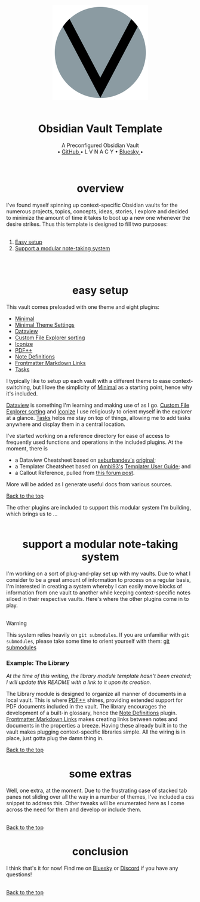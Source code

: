 <div align="center">
    <br>
    <a href='https://github.com/ephemeralrogue'>
        <img
            src="./assets/lvnacy_emblem_plain.png"
            alt="Gray banner with bold v in the center"
            width='256px'
        />
    </a>
    <br>
    <br>
    <h1>Obsidian Vault Template</h1>
    A Preconfigured Obsidian Vault<br>
</div>
<div align="center">
    •
    <a href="https:////github.com/ephemeralrogue">
        GitHub
    </a>
    • L V N A C Y •
    <a href="https://bsky.app/profile/lvnacy.xyz">
        Bluesky
    </a>
    •
</div>
<br>
<br>
<a id='contents'></a>
<div align='center'>
    <h1>overview</h1>
</div>
I've found myself spinning up context-specific Obsidian vaults for the 
numerous projects, topics, concepts, ideas, stories, I explore and decided 
to minimize the amount of time it takes to boot up a new one whenever the 
desire strikes. Thus this template is designed to fill two purposes:
<br>
<br>

1. [Easy setup](#easy-setup)
2. [Support a modular note-taking system](#modular-system)
<br>
<br>
<a id='easy-setup'></a>
<div align='center'>
    <h1>easy setup</h1>
</div>
This vault comes preloaded with one theme and eight plugins:

- [Minimal][minimal]
- [Minimal Theme Settings][minimal-settings]
- [Dataview][dataview]
- [Custom File Explorer sorting][sortspec]
- [Iconize][icons]
- [PDF++][pdfplus]
- [Note Definitions][note-defs]
- [Frontmatter Markdown Links][frontmatter-links]
- [Tasks][tasks]

I typically like to setup up each vault with a different theme to ease 
context-switching, but I love the simplicity of [Minimal][minimal] as a 
starting point, hence why it's included.

[Dataview][dataview] is something I'm learning and making use of as I go. 
[Custom File Explorer sorting][sortspec] and [Iconize][icons] I use 
religiously to orient myself in the explorer at a glance. [Tasks][tasks] helps 
me stay on top of things, allowing me to add tasks anywhere and display them 
in a central location.

I've started working on a reference directory for ease of access to frequently 
used functions and operations in the included plugins. At the moment, there is 
- a Dataview Cheatsheet based on [seburbandev's][seburbandev] [original][dataview-cs-orig];
- a Templater Cheatsheet based on [Ambi93's][ambi93] [Templater User Guide][templater-cheatsheet]; and
- a Callout Reference, pulled from [this forum post][callout-post].

More will be added as I generate useful docs from various sources.

[Back to the top](#contents)

The other plugins are included to support this modular system I'm building, 
which brings us to ...
<br>
<br>
<a id='modular-system'></a>
<div align='center'>
    <h1>support a modular note-taking system</h1>
</div>
I'm working on a sort of plug-and-play set up with my vaults. Due to what I 
consider to be a great amount of information to process on a regular basis, 
I'm interested in creating a system whereby I can easily move blocks of 
information from one vault to another while keeping context-specific notes 
siloed in their respective vaults. Here's where the other plugins come in to 
play.<br>
<br>

> [!warning]
> This system relies heavily on `git submodules`. If you are unfamiliar with 
> `git submodules`, please take some time to orient yourself with them:
> [git submodules][submodules]

### Example: The Library
*At the time of this writing, the library module template hasn't been created; 
I will update this README with a link to it upon its creation.*

The Library module is designed to organize all manner of documents in a local 
vault. This is where [PDF++][pdfplus] shines, providing extended support for 
PDF documents included in the vault. The library encourages the development of 
a built-in glossary, hence the [Note Definitions][note-defs] plugin. 
[Frontmatter Markdown Links][frontmatter-links] makes creating links between 
notes and documents in the properties a breeze. Having these already built in 
to the vault makes plugging context-specific libraries simple. All the wiring 
is in place, just gotta plug the damn thing in.

[Back to the top](#contents)

<a id='extras'></a>
<div align='center'>
    <h1>some extras</h1>
</div>
Well, one extra, at the moment. Due to the frustrating case of stacked tab 
panes not sliding over all the way in a number of themes, I've included a css 
snippet to address this. Other tweaks will be enumerated here as I come across 
the need for them and develop or include them.<br>
<br>

[Back to the top](#contents)

<a id='conclusion'></a>
<div align='center'>
    <h1>conclusion</h1>
</div>

I think that's it for now! Find me on [Bluesky][bluesky] or [Discord][discord] 
if you have any questions!<br>
<br>

[Back to the top](#contents)

<!-- Links -->
[minimal]: https://github.com/kepano/obsidian-minimal
[minimal-settings]: https://github.com/kepano/obsidian-minimal-settings
[dataview]: https://github.com/blacksmithgu/obsidian-dataview
[dataview-cheatsheet]: https://github.com/ephemeralrogue/dataview-cheatsheet
[dataview-cs-orig]: https://github.com/seburbandev/obsidian-dataview-cheatsheet
[templater-cheatsheet]: https://github.com/Ambi93/Obsidian-Sync/blob/main/Comprehensive%20User%20Guide%20for%20Templater%20in%20Obsidian.md
[callout-post]: https://forum.obsidian.md/t/all-callout-styles-for-reference/36102
[sortspec]: https://github.com/SebastianMC/obsidian-custom-sort
[icons]: https://github.com/FlorianWoelki/obsidian-iconize
[pdfplus]: https://github.com/RyotaUshio/obsidian-pdf-plus
[note-defs]: https://github.com/dominiclet/obsidian-note-definitions
[frontmatter-links]: https://github.com/mnaoumov/obsidian-frontmatter-markdown-links
[tasks]: https://github.com/obsidian-tasks-group/obsidian-tasks
[submodules]: https://git-scm.com/book/en/v2/Git-Tools-Submodules
[bluesky]: https://bsky.app/profile/lvnacy.xyz
[discord]: https://discord.gg/nh7mqGEfbw
[seburbandev]: https://github.com/seburbandev
[ambi93]: https://github.com/Ambi93